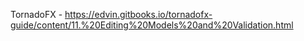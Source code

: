 
TornadoFX - https://edvin.gitbooks.io/tornadofx-guide/content/11.%20Editing%20Models%20and%20Validation.html
